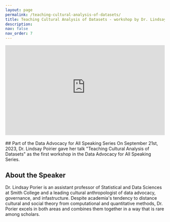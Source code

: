 ```yaml
---
layout: page
permalink: /teaching-cultural-analysis-of-datasets/
title: Teaching Cultural Analysis of Datasets - workshop by Dr. Lindsay Poirier
description: 
nav: false
nav_order: 7
---
```


<link rel="stylesheet" href="https://cdn.jsdelivr.net/npm/@shoelace-style/shoelace@2.5.2/cdn/themes/light.css" />
<script type="module" src="https://cdn.jsdelivr.net/npm/@shoelace-style/shoelace@2.5.2/cdn/shoelace.js" ></script>

<div style="max-width: 1280px"><div style="position: relative; padding-bottom: 56.25%; height: 0; overflow: hidden;"><iframe src="https://o365coloradoedu-my.sharepoint.com/personal/tawh3581_colorado_edu/_layouts/15/embed.aspx?UniqueId=e975f08f-f05f-4245-8656-b8e411553488&embed=%7B%22hvm%22%3Atrue%2C%22ust%22%3Atrue%7D&referrer=StreamWebApp&referrerScenario=EmbedDialog.Create" width="1280" height="720" frameborder="0" scrolling="no" allowfullscreen title="Teaching Cultural Analysis of Datasets" style="border:none; position: absolute; top: 0; left: 0; right: 0; bottom: 0; height: 100%; max-width: 100%;"></iframe></div></div>
<br>
## Part of the Data Advocacy for All Speaking Series 
On September 21st, 2023, Dr. Lindsay Poirier gave her talk "Teaching Cultural Analysis of Datasets" as the first workshop in the Data Advocacy for All Speaking Series.

## About the Speaker

Dr. Lindsay Porier is an assistant professor of Statistical and Data Sciences at Smith College and a leading cultural anthropologist of data advocacy, governance, and infastructure. Despite academia's tendency to distance cultural and social theory from computational and quantitative methods, Dr. Porier excels in both areas and combines them together in a way that is rare among scholars.
